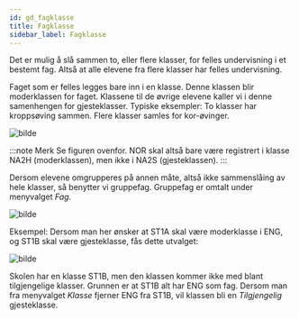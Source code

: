 ```yaml
---
id: gd_fagklasse
title: Fagklasse
sidebar_label: Fagklasse
---
```

Det er mulig å slå sammen to, eller flere klasser, for felles undervisning i et bestemt fag. Altså at alle elevene fra flere klasser har felles undervisning. 

Faget som er felles legges bare inn i en klasse. Denne klassen blir moderklassen for faget. Klassene til de øvrige elevene kaller vi i denne samenhengen for gjesteklasser. Typiske eksempler: To klasser har kroppsøving sammen. Flere klasser samles for kor-øvinger.

![bilde](https://github.com/BarmanHanssen/iskole/assets/80097133/585a5f5c-8884-4f5f-9565-bf63aaa148b4)

:::note Merk
Se figuren ovenfor. NOR skal altså bare være registrert i klasse NA2H (moderklassen), men ikke i NA2S (gjesteklassen).
:::

Dersom elevene omgrupperes på annen måte, altså ikke sammenslåing av hele klasser, så benytter vi gruppefag. Gruppefag er omtalt under menyvalget _Fag_.

![bilde](https://user-images.githubusercontent.com/80097133/148374550-0c5c7ab8-ada0-4e82-a09f-c67807992760.png)

Eksempel: Dersom man her ønsker at ST1A skal være moderklasse i ENG, og ST1B skal være gjesteklasse, fås dette utvalget:
 
![bilde](https://user-images.githubusercontent.com/80097133/148374862-0c71e359-f7a7-4d8a-a079-6c2658a5f1cb.png)

Skolen har en klasse ST1B, men den klassen kommer ikke med blant tilgjengelige klasser. Grunnen er at ST1B alt har ENG som fag. Dersom man fra menyvalget _Klasse_ fjerner ENG fra ST1B, vil klassen bli en _Tilgjengelig_ gjesteklasse.
